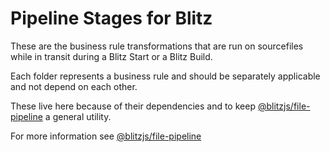# Pipeline Stages for Blitz

These are the business rule transformations that are run on sourcefiles while in transit during a Blitz Start or a Blitz Build.

Each folder represents a business rule and should be separately applicable and not depend on each other.

These live here because of their dependencies and to keep [@blitzjs/file-pipeline](../../../file-pipeline/README.md) a general utility.

For more information see [@blitzjs/file-pipeline](../../../file-pipeline/README.md)
